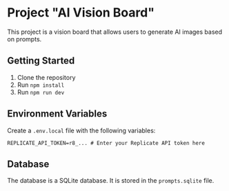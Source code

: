 # Project "AI Vision Board"

This project is a vision board that allows users to generate AI images based on prompts.

## Getting Started

1. Clone the repository
2. Run `npm install`
3. Run `npm run dev`

## Environment Variables

Create a `.env.local` file with the following variables:

```
REPLICATE_API_TOKEN=r8_... # Enter your Replicate API token here
```

## Database

The database is a SQLite database. It is stored in the `prompts.sqlite` file.
